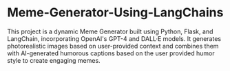 # Meme-Generator-Using-LangChains
This project is a dynamic Meme Generator built using Python, Flask, and LangChain, incorporating OpenAI's GPT-4 and DALL·E models. It generates photorealistic images based on user-provided context and combines them with AI-generated humorous captions based on the user provided humor style to create engaging memes.
